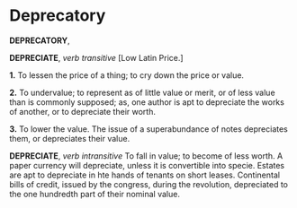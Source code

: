 # Deprecatory

**DEPRECATORY**,

**DEPRECIATE**, _verb transitive_ \[Low Latin Price.\]

**1.** To lessen the price of a thing; to cry down the price or value.

**2.** To undervalue; to represent as of little value or merit, or of less value than is commonly supposed; as, one author is apt to depreciate the works of another, or to depreciate their worth.

**3.** To lower the value. The issue of a superabundance of notes depreciates them, or depreciates their value.

**DEPRECIATE**, _verb intransitive_ To fall in value; to become of less worth. A paper currency will depreciate, unless it is convertible into specie. Estates are apt to depreciate in hte hands of tenants on short leases. Continental bills of credit, issued by the congress, during the revolution, depreciated to the one hundredth part of their nominal value.